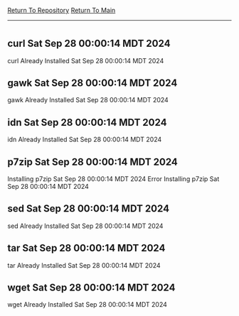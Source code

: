 [Return To Repository](https://github.com/DigitalWarrior/piholeparser/)
[Return To Main](https://github.com/DigitalWarrior/piholeparser/blob/master/RecentRunLogs/Mainlog.md)
____________________________________
# 
## curl Sat Sep 28 00:00:14 MDT 2024
curl Already Installed Sat Sep 28 00:00:14 MDT 2024
## gawk Sat Sep 28 00:00:14 MDT 2024
gawk Already Installed Sat Sep 28 00:00:14 MDT 2024
## idn Sat Sep 28 00:00:14 MDT 2024
idn Already Installed Sat Sep 28 00:00:14 MDT 2024
## p7zip Sat Sep 28 00:00:14 MDT 2024
Installing p7zip Sat Sep 28 00:00:14 MDT 2024
Error Installing p7zip Sat Sep 28 00:00:14 MDT 2024
## sed Sat Sep 28 00:00:14 MDT 2024
sed Already Installed Sat Sep 28 00:00:14 MDT 2024
## tar Sat Sep 28 00:00:14 MDT 2024
tar Already Installed Sat Sep 28 00:00:14 MDT 2024
## wget Sat Sep 28 00:00:14 MDT 2024
wget Already Installed Sat Sep 28 00:00:14 MDT 2024
